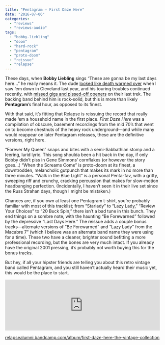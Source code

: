 ```yaml
---
title: "Pentagram – First Daze Here"
date: "2016-07-06"
categories: 
  - "reviews"
  - "reviews-audio"
tags: 
  - "bobby-liebling"
  - "doom"
  - "hard-rock"
  - "pentagram"
  - "proto-doom"
  - "reissue"
  - "relapse"
---
```


These days, when **Bobby Liebling** sings “These are gonna be my last days here…” he really means it. The dude [looked like death warmed over](https://hellbound.ca/2015/10/amateur-concert-photography-hour-pentagramelectric-citizensatans-satyrs-grog-shop-cleveland-october-11-2015/) when I saw ‘em down in Cleveland last year, and his touring troubles continued recently, with [missed gigs and pissed-off openers](http://noisey.vice.com/blog/wax-idols-king-woman-pentagram) on their last trek. The backing band behind him is rock-solid, but this is more than likely **Pentagram**’s final hour, as opposed to its finest.

With that said, it’s fitting that Relapse is reissuing the record that really made ‘em a household name in the first place. _First Daze Here_ was a compilation of obscure, basement recordings from the mid 70’s that went on to become chestnuts of the heavy rock underground—and while many would reappear on later Pentagram releases, these are the definitive versions, right here.

“Forever My Queen” snaps and bites with a semi-Sabbathian stomp and a leering, lurid lyric. This song shoulda been a hit back in the day, if only Bobby didn’t piss in Gene Simmons’ cornflakes (or however the story goes…) “When the Screams Come” is proto-doom at its finest, a downtrodden, melancholic gutpunch that makes its mark in no more than three minutes. “Walk in the Blue Light” is a personal Penta-fav, with a gritty, sweeping riff and crunchy, cracking percussion that makes for slow-motion headbanging perfection. (Incidentally, I haven’t seen it in their live set since the Russ Strahan days, though I might be mistaken.)

Chances are, if you own at least one Pentagram t-shirt, you’re probably familiar with most of this tracklist; from “Starlady” to “Lazy Lady,” “Review Your Choices” to “20 Buck Spin,” there isn’t a bad tune in this bunch. They end things on a sombre note, with the haunting “Be Forewarned” followed by the depressive “Last Days Here.” The reissue adds a couple bonus tracks—alternate versions of “Be Forewarned” and “Lazy Lady” from the Macabre 7” (which I believe was an alternate band name they were using for a time). These two have a cleaner, brighter sound befitting a more professional recording, but the bones are very much intact. If you already have the original 2001 pressing, it’s probably not worth buying this for the bonus tracks.

But hey, if all your hipster friends are telling you about this retro vintage band called Pentagram, and you still haven’t actually heard their music yet, this would be the place to start.

<iframe src="https://w.soundcloud.com/player/?url=https%3A//api.soundcloud.com/tracks/267112177&amp;color=ff5500&amp;auto_play=false&amp;hide_related=false&amp;show_comments=true&amp;show_user=true&amp;show_reposts=false" width="100%" height="166" frameborder="no" scrolling="no"></iframe>

[relapsealumni.bandcamp.com/album/first-daze-here-the-vintage-collection](https://relapsealumni.bandcamp.com/album/first-daze-here-the-vintage-collection)
